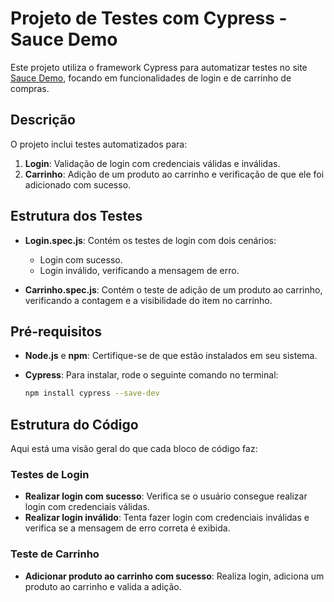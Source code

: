 # Projeto de Testes com Cypress - Sauce Demo

Este projeto utiliza o framework Cypress para automatizar testes no site [Sauce Demo](https://www.saucedemo.com/v1/), focando em funcionalidades de login e de carrinho de compras.

## Descrição

O projeto inclui testes automatizados para:

1. **Login**: Validação de login com credenciais válidas e inválidas.
2. **Carrinho**: Adição de um produto ao carrinho e verificação de que ele foi adicionado com sucesso.

## Estrutura dos Testes

- **Login.spec.js**: Contém os testes de login com dois cenários:
  - Login com sucesso.
  - Login inválido, verificando a mensagem de erro.
  
- **Carrinho.spec.js**: Contém o teste de adição de um produto ao carrinho, verificando a contagem e a visibilidade do item no carrinho.

## Pré-requisitos

- **Node.js** e **npm**: Certifique-se de que estão instalados em seu sistema.
- **Cypress**: Para instalar, rode o seguinte comando no terminal:

  ```bash
  npm install cypress --save-dev

## Estrutura do Código

Aqui está uma visão geral do que cada bloco de código faz:

### Testes de Login

- **Realizar login com sucesso**: Verifica se o usuário consegue realizar login com credenciais válidas.
- **Realizar login inválido**: Tenta fazer login com credenciais inválidas e verifica se a mensagem de erro correta é exibida.

### Teste de Carrinho

- **Adicionar produto ao carrinho com sucesso**: Realiza login, adiciona um produto ao carrinho e valida a adição.
